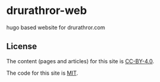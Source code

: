# drurathror-web

hugo based website for drurathror.com

## License

The content (pages and articles) for this site is [CC-BY-4.0](https://creativecommons.org/licenses/by/4.0/). 

The code for this site is [MIT](LICENSE.md). 
